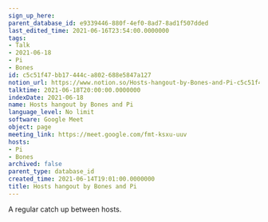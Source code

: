 ```yaml
---
sign_up_here: 
parent_database_id: e9339446-880f-4ef0-8ad7-8ad1f507dded
last_edited_time: 2021-06-16T23:54:00.0000000
tags:
- Talk
- 2021-06-18
- Pi
- Bones
id: c5c51f47-bb17-444c-a802-688e5847a127
notion_url: https://www.notion.so/Hosts-hangout-by-Bones-and-Pi-c5c51f47bb17444ca802688e5847a127
talktime: 2021-06-18T20:00:00.0000000
indexDate: 2021-06-18
name: Hosts hangout by Bones and Pi
language_level: No limit
software: Google Meet
object: page
meeting_link: https://meet.google.com/fmt-ksxu-uuv
hosts:
- Pi
- Bones
archived: false
parent_type: database_id
created_time: 2021-06-14T19:01:00.0000000
title: Hosts hangout by Bones and Pi
---
```


A regular catch up between hosts.


